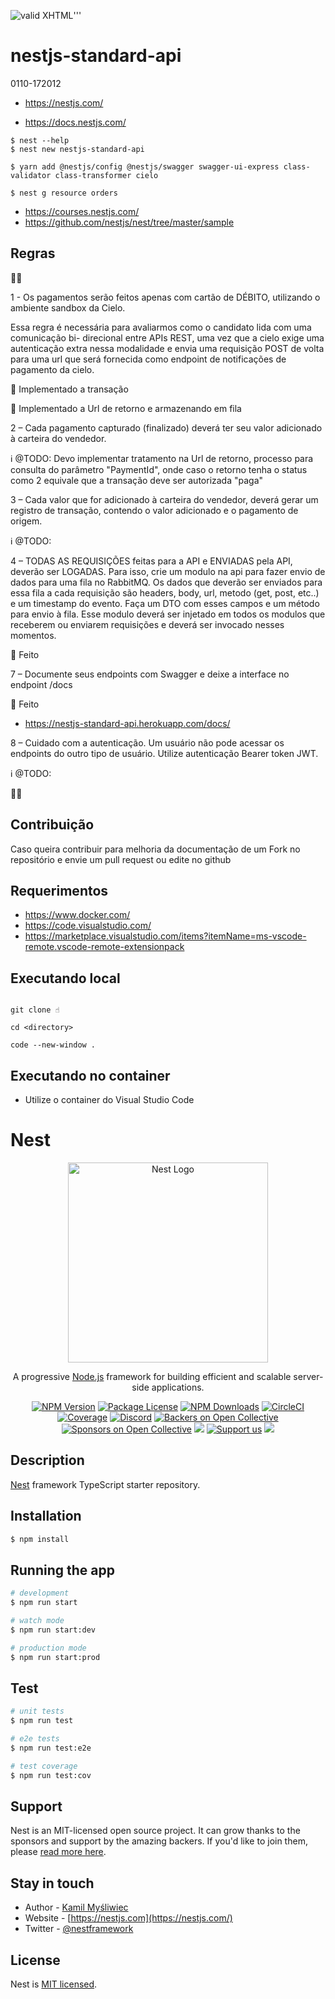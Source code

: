 [checkmark]: https://raw.githubusercontent.com/mozgbrasil/mozgbrasil.github.io/master/assets/images/logos/logo_32_32.png 'MOZG'

![valid XHTML][checkmark]'''

# nestjs-standard-api

0110-172012

- https://nestjs.com/

- https://docs.nestjs.com/

```console
$ nest --help
$ nest new nestjs-standard-api

$ yarn add @nestjs/config @nestjs/swagger swagger-ui-express class-validator class-transformer cielo

$ nest g resource orders

```

- https://courses.nestjs.com/
- https://github.com/nestjs/nest/tree/master/sample

## Regras

👾️⚙️

1 - Os pagamentos serão feitos apenas com cartão de DÉBITO, utilizando o ambiente sandbox da
Cielo.

Essa regra é necessária para avaliarmos como o candidato lida com uma comunicação bi-
direcional entre APIs REST, uma vez que a cielo exige uma autenticação extra nessa modalidade e
envia uma requisição POST de volta para uma url que será fornecida como endpoint de notificações
de pagamento da cielo.

👕️ Implementado a transação

👕️ Implementado a Url de retorno e armazenando em fila

2 – Cada pagamento capturado (finalizado) deverá ter seu valor adicionado à carteira do vendedor.

ℹ️ @TODO: Devo implementar tratamento na Url de retorno, processo para consulta do parâmetro "PaymentId", onde caso o retorno tenha o status como 2 equivale que a transação deve ser autorizada "paga"

3 – Cada valor que for adicionado à carteira do vendedor, deverá gerar um registro de transação,
contendo o valor adicionado e o pagamento de origem.

ℹ️ @TODO:

4 – TODAS AS REQUISIÇÕES feitas para a API e ENVIADAS pela API, deverão ser LOGADAS.
Para isso, crie um modulo na api para fazer envio de dados para uma fila no RabbitMQ. Os dados
que deverão ser enviados para essa fila a cada requisição são headers, body, url, metodo (get, post,
etc..) e um timestamp do evento. Faça um DTO com esses campos e um método para envio à fila.
Esse modulo deverá ser injetado em todos os modulos que receberem ou enviarem requisições e
deverá ser invocado nesses momentos.

👕️ Feito

7 – Documente seus endpoints com Swagger e deixe a interface no endpoint /docs

👕️ Feito

- https://nestjs-standard-api.herokuapp.com/docs/

8 – Cuidado com a autenticação. Um usuário não pode acessar os endpoints do outro tipo de
usuário. Utilize autenticação Bearer token JWT.

ℹ️ @TODO:

👾️⚙️

## Contribuição

Caso queira contribuir para melhoria da documentação de um Fork no repositório e envie um pull request ou edite no github

## Requerimentos

- https://www.docker.com/
- https://code.visualstudio.com/
- https://marketplace.visualstudio.com/items?itemName=ms-vscode-remote.vscode-remote-extensionpack

## Executando local

```console

git clone ☝️

cd <directory>

code --new-window .

```

## Executando no container

- Utilize o container do Visual Studio Code

# Nest

<p align="center">
  <a href="http://nestjs.com/" target="blank"><img src="https://nestjs.com/img/logo_text.svg" width="320" alt="Nest Logo" /></a>
</p>

[circleci-image]: https://img.shields.io/circleci/build/github/nestjs/nest/master?token=abc123def456
[circleci-url]: https://circleci.com/gh/nestjs/nest

  <p align="center">A progressive <a href="http://nodejs.org" target="_blank">Node.js</a> framework for building efficient and scalable server-side applications.</p>
    <p align="center">
<a href="https://www.npmjs.com/~nestjscore" target="_blank"><img src="https://img.shields.io/npm/v/@nestjs/core.svg" alt="NPM Version" /></a>
<a href="https://www.npmjs.com/~nestjscore" target="_blank"><img src="https://img.shields.io/npm/l/@nestjs/core.svg" alt="Package License" /></a>
<a href="https://www.npmjs.com/~nestjscore" target="_blank"><img src="https://img.shields.io/npm/dm/@nestjs/common.svg" alt="NPM Downloads" /></a>
<a href="https://circleci.com/gh/nestjs/nest" target="_blank"><img src="https://img.shields.io/circleci/build/github/nestjs/nest/master" alt="CircleCI" /></a>
<a href="https://coveralls.io/github/nestjs/nest?branch=master" target="_blank"><img src="https://coveralls.io/repos/github/nestjs/nest/badge.svg?branch=master#9" alt="Coverage" /></a>
<a href="https://discord.gg/G7Qnnhy" target="_blank"><img src="https://img.shields.io/badge/discord-online-brightgreen.svg" alt="Discord"/></a>
<a href="https://opencollective.com/nest#backer" target="_blank"><img src="https://opencollective.com/nest/backers/badge.svg" alt="Backers on Open Collective" /></a>
<a href="https://opencollective.com/nest#sponsor" target="_blank"><img src="https://opencollective.com/nest/sponsors/badge.svg" alt="Sponsors on Open Collective" /></a>
  <a href="https://paypal.me/kamilmysliwiec" target="_blank"><img src="https://img.shields.io/badge/Donate-PayPal-ff3f59.svg"/></a>
    <a href="https://opencollective.com/nest#sponsor"  target="_blank"><img src="https://img.shields.io/badge/Support%20us-Open%20Collective-41B883.svg" alt="Support us"></a>
  <a href="https://twitter.com/nestframework" target="_blank"><img src="https://img.shields.io/twitter/follow/nestframework.svg?style=social&label=Follow"></a>
</p>
  <!--[![Backers on Open Collective](https://opencollective.com/nest/backers/badge.svg)](https://opencollective.com/nest#backer)
  [![Sponsors on Open Collective](https://opencollective.com/nest/sponsors/badge.svg)](https://opencollective.com/nest#sponsor)-->

## Description

[Nest](https://github.com/nestjs/nest) framework TypeScript starter repository.

## Installation

```bash
$ npm install
```

## Running the app

```bash
# development
$ npm run start

# watch mode
$ npm run start:dev

# production mode
$ npm run start:prod
```

## Test

```bash
# unit tests
$ npm run test

# e2e tests
$ npm run test:e2e

# test coverage
$ npm run test:cov
```

## Support

Nest is an MIT-licensed open source project. It can grow thanks to the sponsors and support by the amazing backers. If you'd like to join them, please [read more here](https://docs.nestjs.com/support).

## Stay in touch

- Author - [Kamil Myśliwiec](https://kamilmysliwiec.com)
- Website - [https://nestjs.com](https://nestjs.com/)
- Twitter - [@nestframework](https://twitter.com/nestframework)

## License

Nest is [MIT licensed](LICENSE).
